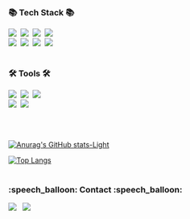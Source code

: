 <!---![header](https://capsule-render.vercel.app/api?type=waving&color=gradient&height=300&section=header&text=Yujin%20Jo%20/%20조%20유%20진%20&fontSize=50&fontAlignY=40&)--->

<!---
y2hscmtk/y2hscmtk is a ✨ special ✨ repository because its `README.md` (this file) appears on your GitHub profile.
You can click the Preview link to take a look at your changes.
--->

<!-- <div align=center>
	<img src="https://capsule-render.vercel.app/api?type=waving&color=auto&height=200&section=header&text=Yermi%20Github!&fontSize=90" />	
</div> -->
<div>
	<h3>📚 Tech Stack 📚</h3>
	<img src="https://img.shields.io/badge/Python-3766AB?style=flat-square&logo=Python&logoColor=white" />&nbsp
	<img src="https://img.shields.io/badge/Java-007396?style=flat&logo=Conda-Forge&logoColor=white" />&nbsp
	<img src="https://img.shields.io/badge/JavaScript-F7DF1E?style=flat&logo=JavaScript&logoColor=white" />&nbsp
	<img src="https://img.shields.io/badge/React-61DAFB?style=flat-square&logo=React&logoColor=black"/><br>
	<img src="https://img.shields.io/badge/Kotlin-7F52FF?style=flat-square&logo=Kotlin&logoColor=white" />&nbsp
	<img src="https://img.shields.io/badge/Swift-F05138?style=flat&logo=swift&logoColor=white">&nbsp
        <img src="https://img.shields.io/badge/Android-3DDC84?style=flat-square&logo=android&logoColor=white"/>&nbsp
        <img src="https://img.shields.io/badge/IOS-000000?style=flat-square&logo=Ios&logoColor=white"/>

	
</div>
<div align="center">
	
<!-- 	<img src="https://img.shields.io/badge/jQuery-0769AD?style=flat&logo=jQuery&logoColor=white" /> -->
<!-- 	<br>
	<img src="https://img.shields.io/badge/Spring-6DB33F?style=flat&logo=Spring&logoColor=white" />
	<img src="https://img.shields.io/badge/Bootstrap-7952B3?style=flat&logo=Bootstrap&logoColor=white" />
	<img src="https://img.shields.io/badge/Selenium-43B02A?style=flat&logo=Selenium&logoColor=white" />
	<img src="https://img.shields.io/badge/Mybatis-000000?style=flat&logo=Fluentd&logoColor=white" /> -->
<!-- 	<br>
	<img src="https://img.shields.io/badge/Oracle%20SQL-F80000?style=flat&logo=Oracle&logoColor=white" />
	<img src="https://img.shields.io/badge/MySQL-4479A1?style=flat&logo=MySQL&logoColor=white" />
	<img src="https://img.shields.io/badge/MariaDB-003545?style=flat&logo=MariaDB&logoColor=white" />
	<img src="https://img.shields.io/badge/Linux-FCC624?style=flat&logo=Linux&logoColor=white" /> -->
</div>
<br>
<div>
	<h3>🛠 Tools 🛠</h3>
	<img src="https://img.shields.io/badge/Eclipse%20IDE-2C2255?style=flat&logo=EclipseIDE&logoColor=white" />&nbsp
	<img src="https://img.shields.io/badge/Visual%20Studio%20Code-007ACC?style=flat&logo=VisualStudioCode&logoColor=white" />&nbsp
	<img src="https://img.shields.io/badge/PyCharm-000000?style=flat-square&logo=PyCharm&logoColor=white"/><br>
  <img src="https://img.shields.io/badge/Xcode-147EFB?style=flat-square&logo=Xcode&logoColor=white"/>&nbsp
  <img src="https://img.shields.io/badge/Android Studio-3DDC84?style=flat-square&logo=Android Studio&logoColor=white"/>&nbsp

<br>

<br><br>
<div>

[![Anurag's GitHub stats-Light](https://github-readme-stats.vercel.app/api?username=yuzzin0121\&show_icons=true\&theme=default&title_color=4BD0AB&icon_color=52B19A#gh-light-mode-only)](https://github.com/yuzzin0121)<br>

[![Top Langs](https://github-readme-stats.vercel.app/api/top-langs/?username=yuzzin0121&langs_count=5&layout=compact&theme=dark&hide=powershell,css,html,shell)](https://github.com/yuzzin0121/yuzzin0121)
<br><br>
<div>
  <h3>:speech_balloon: Contact :speech_balloon:</h3>
  <a href="https://baboyuj.tistory.com/"><img src="https://img.shields.io/badge/Tistory-000000?style=flat-square&logo=Tistory&logoColor=white&link=https://kyumq.tistory.com/"/></a>&nbsp&nbsp
  <a href="mailto:ydbwlsjki60@gmail.com"><img src="https://img.shields.io/badge/Gmail-EA4335?style=flat-square&logo=Gmail&logoColor=white&link=mailto:ydbwlsjki60@gmail.com"/></a>
</div>

</div>

<br>


<br><br>
